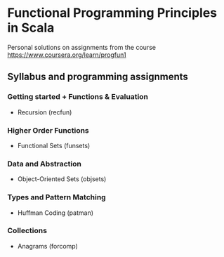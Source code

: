 # Functional Programming Principles in Scala

Personal solutions on assignments from the course https://www.coursera.org/learn/progfun1

## Syllabus and programming assignments

### Getting started + Functions & Evaluation

- Recursion (recfun)

### Higher Order Functions

- Functional Sets (funsets)

### Data and Abstraction

- Object-Oriented Sets (objsets)

### Types and Pattern Matching

- Huffman Coding (patman)

### Collections

- Anagrams (forcomp)
